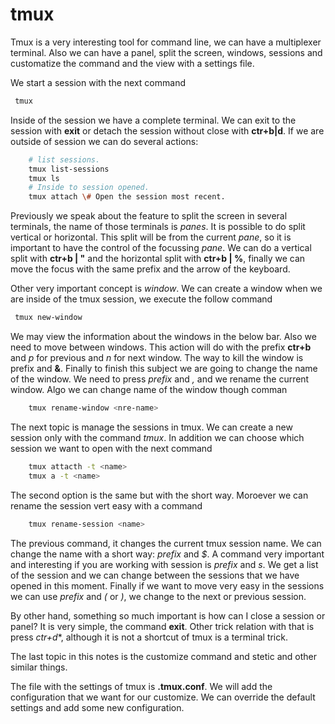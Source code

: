 # tmux

Tmux is a very interesting tool for command line, we can have a multiplexer terminal. Also we can have a panel, split the screen, windows, sessions and customatize the command and the view with a settings file.

We start a session with the next command
```zsh
 tmux
```
Inside of the session we have a complete terminal. We can exit to the session with **exit** or detach the session without close with **ctr+b|d**.
If we are outside of session we can do several actions:
```zsh
    # list sessions.
    tmux list-sessions
    tmux ls
    # Inside to session opened.
    tmux attach \# Open the session most recent.
```

Previously we speak about the feature to split the screen in several terminals, the name of those terminals is *panes*.
It is possible to do split vertical or horizontal. This split will be from the current *pane*, so it is important to have the control of the focussing *pane*.
We can do a vertical split with **ctr+b | "** and the horizontal split with **ctr+b | %**, finally we can move the focus with the same prefix and the arrow of the keyboard.

Other very important concept is *window*. We can create a window when we are inside of the tmux session, we execute the follow command
```zsh
 tmux new-window
```
We may view the information about the windows in the below bar. Also we need to move between windows. This action will do with the prefix **ctr+b** and *p* for previous and *n* for next window.
The way to kill the window is prefix and **&**.
Finally to finish this subject we are going to change the name of the window. We need to press *prefix* and *,* and we rename the current window. Algo we can change name of the window though comman
```zsh
    tmux rename-window <nre-name>
```

The next topic is manage the sessions in tmux. We can create a new session only with the command *tmux*. In addition we can choose which session we want to open with the next command
```zsh
    tmux attacth -t <name> 
    tmux a -t <name>
```
The second option is the same but with the short way. Moroever we can rename the session vert easy with a command
```zsh
    tmux rename-session <name>
```
The previous command, it changes the current tmux session name. We can change the name with a short way: *prefix* and *\$*.
A command very important and interesting if you are working with session is *prefix* and *s*. We get a list of the session and we can change between the sessions that we have opened in this moment.
Finally if we want to move very easy in the sessions we can use *prefix* and *(* or *)*, we change to the next or previous session.

By other hand, something so much important is how can I close a session or panel? It is very simple, the command **exit**. Other trick relation with that is press *ctr+d**, although it is not a shortcut of tmux is a terminal trick.

The last topic in this notes is the customize command and stetic and other similar things.

The file with the settings of tmux is **.tmux.conf**. We will add the configuration that we want for our customize. We can override the default settings and add some new configuration.
